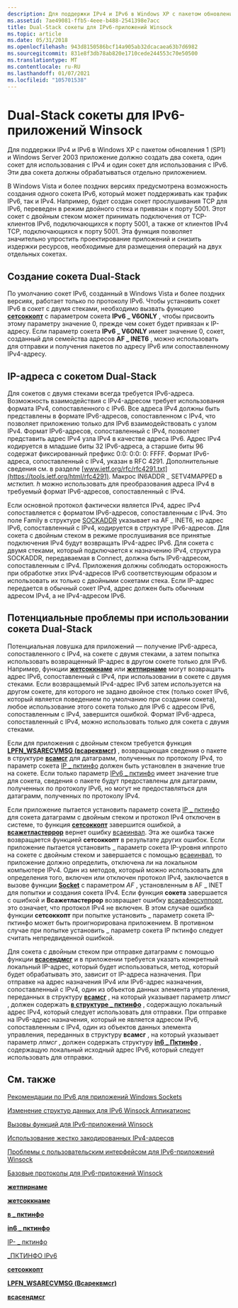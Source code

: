 ```yaml
---
description: Для поддержки IPv4 и IPv6 в Windows XP с пакетом обновления 1 (SP1) и Windows Server 2003 приложение должно создать два сокета, один сокет для использования с IPv4 и один сокет для использования с IPv6.
ms.assetid: 7ae49081-ffb5-4eee-b488-2541398e7acc
title: Dual-Stack сокеты для IPv6-приложений Winsock
ms.topic: article
ms.date: 05/31/2018
ms.openlocfilehash: 943d8150586bcf14a905ab32dcacaea63b7d6982
ms.sourcegitcommit: 831e8f3db78ab820e1710cede244553c70e50500
ms.translationtype: MT
ms.contentlocale: ru-RU
ms.lasthandoff: 01/07/2021
ms.locfileid: "105701538"
---
```

# <a name="dual-stack-sockets-for-ipv6-winsock-applications"></a>Dual-Stack сокеты для IPv6-приложений Winsock

Для поддержки IPv4 и IPv6 в Windows XP с пакетом обновления 1 (SP1) и Windows Server 2003 приложение должно создать два сокета, один сокет для использования с IPv4 и один сокет для использования с IPv6. Эти два сокета должны обрабатываться отдельно приложением.

В Windows Vista и более поздних версиях предусмотрена возможность создания одного сокета IPv6, который может поддерживать как трафик IPv6, так и IPv4. Например, будет создан сокет прослушивания TCP для IPv6, переведен в режим двойного стека и привязан к порту 5001. Этот сокет с двойным стеком может принимать подключения от TCP-клиентов IPv6, подключающихся к порту 5001, а также от клиентов IPv4 TCP, подключающихся к порту 5001. Эта функция позволяет значительно упростить проектирование приложений и снизить издержки ресурсов, необходимые для размещения операций на двух отдельных сокетах.

## <a name="creating-a-dual-stack-socket"></a>Создание сокета Dual-Stack

По умолчанию сокет IPv6, созданный в Windows Vista и более поздних версиях, работает только по протоколу IPv6. Чтобы установить сокет IPv6 в сокет с двумя стеками, необходимо вызвать функцию [**сетсоккопт**](/windows/desktop/api/winsock/nf-winsock-setsockopt) с параметром сокета **IPv6 \_ V6ONLY** , чтобы присвоить этому параметру значение 0, прежде чем сокет будет привязан к IP-адресу. Если параметр сокета **IPv6 \_ V6ONLY** имеет значение 0, сокет, созданный для семейства адресов **AF \_ INET6** , можно использовать для отправки и получения пакетов по адресу IPv6 или сопоставленному IPv4-адресу.

## <a name="ip-addresses-with-a-dual-stack-socket"></a>IP-адреса с сокетом Dual-Stack

Для сокетов с двумя стеками всегда требуется IPv6-адреса. Возможность взаимодействия с IPv4-адресом требует использования формата IPv4, сопоставленного с IPv6. Все адреса IPv4 должны быть представлены в формате IPv6-адресов, сопоставленном с IPv4, что позволяет приложению только для IPv6 взаимодействовать с узлом IPv4. Формат IPv6-адресов, сопоставленный с IPv4, позволяет представить адрес IPv4 узла IPv4 в качестве адреса IPv6. Адрес IPv4 кодируется в младшие биты 32 IPv6-адреса, а старшие биты 96 содержат фиксированный префикс 0:0: 0:0: 0: FFFF. Формат IPv6-адреса, сопоставленный с IPv4, указан в RFC 4291. Дополнительные сведения см. в разделе [www.ietf.org/rfc/rfc4291.txt](https://tools.ietf.org/html/rfc4291). Макрос IN6ADDR \_ SETV4MAPPED в *мсткпип. h* можно использовать для преобразования адреса IPv4 в требуемый формат IPv6-адресов, сопоставленный с IPv4.

Если основной протокол фактически является IPv4, адрес IPv4 сопоставляется с форматом IPv6-адресов, сопоставленным с IPv4. Это поле Family в структуре [SOCKADDR](sockaddr-2.md) указывает на AF \_ INET6, но адрес IPv6, сопоставленный с IPv4, кодируется в структуре IPv6-адресов. Для сокета с двойным стеком в режиме прослушивания все принятые подключения IPv4 будут возвращать IPv4-адрес IPv6. Для сокета с двумя стеками, который подключается к назначению IPv4, структура SOCKADDR, передаваемая в Connect, должна быть IPv6-адресом, сопоставленным с IPv4. Приложения должны соблюдать осторожность при обработке этих IPv4-адресов IPv6 соответствующим образом и использовать их только с двойными сокетами стека. Если IP-адрес передается в обычный сокет IPv4, адрес должен быть обычным адресом IPv4, а не IPv4-адресом IPv6.

## <a name="potential-issues-using-a-dual-stack-socket"></a>Потенциальные проблемы при использовании сокета Dual-Stack

Потенциальная ловушка для приложений — получение IPv6-адреса, сопоставленного с IPv4, на сокете с двумя стеками, а затем попытка использовать возвращенный IP-адрес в другом сокете только для IPv6. Например, функции [**жетсоккнаме**](/windows/desktop/api/winsock/nf-winsock-getsockname) или [**жетпирнаме**](/windows/desktop/api/winsock/nf-winsock-getpeername) могут возвращать адрес IPv6, сопоставленный с IPv4, при использовании в сокете с двумя стеками. Если возвращаемый IPv4-адрес IPv6 затем используется на другом сокете, для которого не задано двойное стек (только сокет IPv6, который является поведением по умолчанию при создании сокета), любое использование этого сокета только для IPv6 с адресом IPv6, сопоставленным с IPv4, завершится ошибкой. Формат IPv6-адреса, сопоставленный с IPv4, можно использовать только для сокета с двумя стеками.

Если для приложения с двойным стеком требуется функция [**LPFN_WSARECVMSG (всареквмсг)**](/windows/win32/api/mswsock/nc-mswsock-lpfn_wsarecvmsg) , возвращающая сведения о пакете в структуре [**всамсг**](/windows/desktop/api/Ws2def/ns-ws2def-wsamsg) для датаграмм, полученных по протоколу IPv4, то параметр сокета [IP \_ пктинфо](ip-pktinfo.md) должен быть установлен в значение true на сокете. Если только параметр [IPv6 \_ пктинфо](ipv6-pktinfo.md) имеет значение true для сокета, сведения о пакете будут предоставлены для датаграмм, полученных по протоколу IPv6, но могут не предоставляться для датаграмм, полученных по протоколу IPv4.

Если приложение пытается установить параметр сокета [IP \_ пктинфо](ip-pktinfo.md) для сокета датаграмм с двойным стеком и протокол IPv4 отключен в системе, то функция [**сетсоккопт**](/windows/desktop/api/winsock/nf-winsock-setsockopt) завершится ошибкой, а [**всажетластеррор**](/windows/desktop/api/winsock/nf-winsock-wsagetlasterror) вернет ошибку [всаеинвал](windows-sockets-error-codes-2.md). Эта же ошибка также возвращается функцией **сетсоккопт** в результате других ошибок. Если приложение пытается установить \_ параметр сокета IP-уровня иппрото на сокете с двойным стеком и завершается с помощью [всаеинвал](windows-sockets-error-codes-2.md), то приложение должно определить, отключена ли на локальном компьютере IPv4. Один из методов, который можно использовать для определения того, включен или отключен протокол IPv4, заключается в вызове функции [**Socket**](/windows/desktop/api/Winsock2/nf-winsock2-socket) с параметром *AF* , установленным в AF \_ INET для попытки и создания сокета IPv4. Если функция **сокета** завершается с ошибкой и **Всажетластеррор** возвращает ошибку [всаеафносуппорт](windows-sockets-error-codes-2.md), это означает, что протокол IPv4 не включен. В этом случае ошибка функции **сетсоккопт** при попытке установить \_ параметр сокета IP-пктинфо может быть проигнорирована приложением. В противном случае при попытке установить \_ параметр сокета IP пктинфо следует считать непредвиденной ошибкой.

Для сокета с двойным стеком при отправке датаграмм с помощью функции [**всасендмсг**](/windows/desktop/api/winsock2/nf-winsock2-wsasendmsg) и в приложении требуется указать конкретный локальный IP-адрес, который будет использоваться, метод, который будет обрабатывать это, зависит от IP-адреса назначения. При отправке на адрес назначения IPv4 или IPv6-адрес назначения, сопоставленный с IPv4, один из объектов данных элемента управления, переданных в структуру [**всамсг**](/windows/desktop/api/Ws2def/ns-ws2def-wsamsg) , на который указывает параметр *лпмсг* , должен содержать [**в структуре \_ пктинфо**](/windows/desktop/api/Ws2ipdef/ns-ws2ipdef-in_pktinfo) , содержащую локальный адрес IPv4, который следует использовать для отправки. При отправке на IPv6-адрес назначения, который не является адресом IPv6, сопоставленным с IPv4, один из объектов данных элемента управления, переданных в структуру **всамсг** , на который указывает параметр *лпмсг* , должен содержать структуру [**in6 \_ Пктинфо**](/windows/desktop/api/Ws2ipdef/ns-ws2ipdef-in6_pktinfo) , содержащую локальный исходный адрес IPv6, который следует использовать для отправки.

## <a name="related-topics"></a>См. также

<dl> <dt>

[Рекомендации по IPv6 для приложений Windows Sockets](ipv6-guide-for-windows-sockets-applications-2.md)
</dt> <dt>

[Изменение структур данных для IPv6 Winsock Аппикатионс](changing-data-structures-2.md)
</dt> <dt>

[Вызовы функций для IPv6-приложений Winsock](function-calls-2.md)
</dt> <dt>

[Использование жестко закодированных IPv4-адресов](use-of-hardcoded-ipv4-addresses-2.md)
</dt> <dt>

[Проблемы с пользовательским интерфейсом для IPv6-приложений Winsock](user-interface-issues-2.md)
</dt> <dt>

[Базовые протоколы для IPv6-приложений Winsock](underlying-protocols-2.md)
</dt> <dt>

[**жетпирнаме**](/windows/desktop/api/winsock/nf-winsock-getpeername)
</dt> <dt>

[**жетсоккнаме**](/windows/desktop/api/winsock/nf-winsock-getsockname)
</dt> <dt>

[**в \_ пктинфо**](/windows/desktop/api/Ws2ipdef/ns-ws2ipdef-in_pktinfo)
</dt> <dt>

[**in6 \_ пктинфо**](/windows/desktop/api/Ws2ipdef/ns-ws2ipdef-in6_pktinfo)
</dt> <dt>

[IP- \_ пктинфо](ip-pktinfo.md)
</dt> <dt>

[\_ПКТИНФО IPv6](ipv6-pktinfo.md)
</dt> <dt>

[**сетсоккопт**](/windows/desktop/api/winsock/nf-winsock-setsockopt)
</dt> <dt>

[**LPFN_WSARECVMSG (Всареквмсг)**](/windows/win32/api/mswsock/nc-mswsock-lpfn_wsarecvmsg)
</dt> <dt>

[**всасендмсг**](/windows/desktop/api/winsock2/nf-winsock2-wsasendmsg)
</dt> </dl>

 

 
